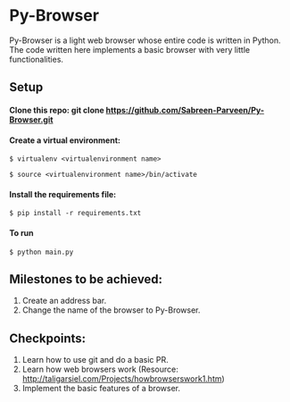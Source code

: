 # Py-Browser

Py-Browser is a light web browser whose entire code is written in Python. The code written here implements a basic browser with very little functionalities.


## Setup

#### Clone this repo: git clone https://github.com/Sabreen-Parveen/Py-Browser.git

#### Create a virtual environment:
`$ virtualenv <virtualenvironment name>`

`$ source <virtualenvironment name>/bin/activate`

#### Install the requirements file:
`$ pip install -r requirements.txt`

#### To run

`$ python main.py`

## Milestones to be achieved:
1. Create an address bar.
2. Change the name of the browser to Py-Browser.

## Checkpoints:
1. Learn how to use git and do a basic PR.
2. Learn how web browsers work (Resource: http://taligarsiel.com/Projects/howbrowserswork1.htm)
3. Implement the basic features of a browser.
